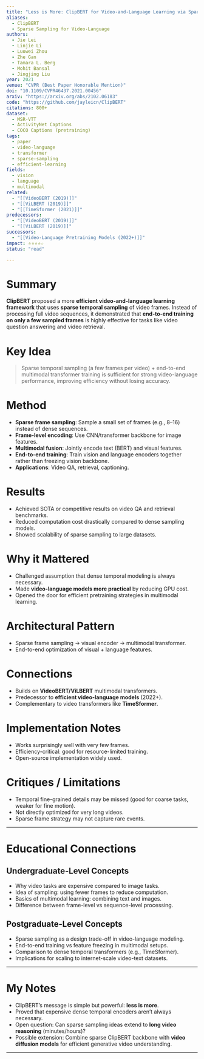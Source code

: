 ```yaml
---
title: "Less is More: ClipBERT for Video-and-Language Learning via Sparse Sampling (2021)"
aliases:
  - ClipBERT
  - Sparse Sampling for Video-Language
authors:
  - Jie Lei
  - Linjie Li
  - Luowei Zhou
  - Zhe Gan
  - Tamara L. Berg
  - Mohit Bansal
  - Jingjing Liu
year: 2021
venue: "CVPR (Best Paper Honorable Mention)"
doi: "10.1109/CVPR46437.2021.00456"
arxiv: "https://arxiv.org/abs/2102.06183"
code: "https://github.com/jayleicn/ClipBERT"
citations: 800+
dataset:
  - MSR-VTT
  - ActivityNet Captions
  - COCO Captions (pretraining)
tags:
  - paper
  - video-language
  - transformer
  - sparse-sampling
  - efficient-learning
fields:
  - vision
  - language
  - multimodal
related:
  - "[[VideoBERT (2019)]]"
  - "[[ViLBERT (2019)]]"
  - "[[TimeSformer (2021)]]"
predecessors:
  - "[[VideoBERT (2019)]]"
  - "[[ViLBERT (2019)]]"
successors:
  - "[[Video-Language Pretraining Models (2022+)]]"
impact: ⭐⭐⭐⭐☆
status: "read"

---
```


# Summary
**ClipBERT** proposed a more **efficient video-and-language learning framework** that uses **sparse temporal sampling** of video frames. Instead of processing full video sequences, it demonstrated that **end-to-end training on only a few sampled frames** is highly effective for tasks like video question answering and video retrieval.

# Key Idea
> Sparse temporal sampling (a few frames per video) + end-to-end multimodal transformer training is sufficient for strong video-language performance, improving efficiency without losing accuracy.

# Method
- **Sparse frame sampling**: Sample a small set of frames (e.g., 8–16) instead of dense sequences.  
- **Frame-level encoding**: Use CNN/transformer backbone for image features.  
- **Multimodal fusion**: Jointly encode text (BERT) and visual features.  
- **End-to-end training**: Train vision and language encoders together rather than freezing vision backbone.  
- **Applications**: Video QA, retrieval, captioning.  

# Results
- Achieved SOTA or competitive results on video QA and retrieval benchmarks.  
- Reduced computation cost drastically compared to dense sampling models.  
- Showed scalability of sparse sampling to large datasets.  

# Why it Mattered
- Challenged assumption that dense temporal modeling is always necessary.  
- Made **video-language models more practical** by reducing GPU cost.  
- Opened the door for efficient pretraining strategies in multimodal learning.  

# Architectural Pattern
- Sparse frame sampling → visual encoder → multimodal transformer.  
- End-to-end optimization of visual + language features.  

# Connections
- Builds on **VideoBERT/ViLBERT** multimodal transformers.  
- Predecessor to **efficient video-language models** (2022+).  
- Complementary to video transformers like **TimeSformer**.  

# Implementation Notes
- Works surprisingly well with very few frames.  
- Efficiency-critical: good for resource-limited training.  
- Open-source implementation widely used.  

# Critiques / Limitations
- Temporal fine-grained details may be missed (good for coarse tasks, weaker for fine motion).  
- Not directly optimized for very long videos.  
- Sparse frame strategy may not capture rare events.  

---

# Educational Connections

## Undergraduate-Level Concepts
- Why video tasks are expensive compared to image tasks.  
- Idea of sampling: using fewer frames to reduce computation.  
- Basics of multimodal learning: combining text and images.  
- Difference between frame-level vs sequence-level processing.  

## Postgraduate-Level Concepts
- Sparse sampling as a design trade-off in video-language modeling.  
- End-to-end training vs feature freezing in multimodal setups.  
- Comparison to dense temporal transformers (e.g., TimeSformer).  
- Implications for scaling to internet-scale video-text datasets.  

---

# My Notes
- ClipBERT’s message is simple but powerful: **less is more**.  
- Proved that expensive dense temporal encoders aren’t always necessary.  
- Open question: Can sparse sampling ideas extend to **long video reasoning** (minutes/hours)?  
- Possible extension: Combine sparse ClipBERT backbone with **video diffusion models** for efficient generative video understanding.  

---
